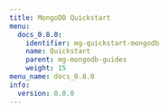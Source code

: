 ```yaml
---
title: MongoDB Quickstart
menu:
  docs_0.8.0:
    identifier: mg-quickstart-mongodb
    name: Quickstart
    parent: mg-mongodb-guides
    weight: 15
menu_name: docs_0.8.0
info:
  version: 0.8.0
---
```


